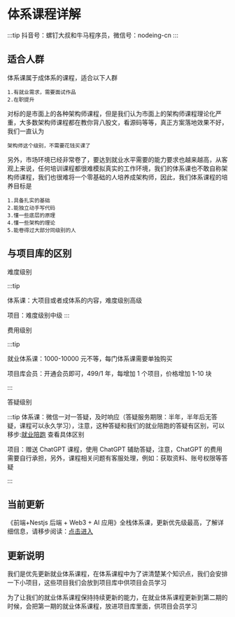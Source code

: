 # 体系课程详解

:::tip
抖音号：螺钉大叔和牛马程序员，微信号：nodeing-cn
:::

## 适合人群

体系课属于成体系的课程，适合以下人群

```
1.有就业需求，需要面试作品
2.在职提升
```

对标的是市面上的各种架构师课程，但是我们认为市面上的架构师课程理论化严重，大多数架构师课程都在教你背八股文，看源码等等，真正方案落地效果不好，我们一直认为

```
架构师这个级别，不需要花钱买课了
```

另外，市场环境已经非常卷了，要达到就业水平需要的能力要求也越来越高，从客观上来说，任何培训课程都很难模拟真实的工作环境，我们的体系课也不敢自称架构师课程，我们也很难将一个零基础的人培养成架构师，因此，我们体系课程的培养目标是

```
1.具备扎实的基础
2.能独立动手写代码
3.懂一些底层的原理
4.懂一些架构的理论
5.能卷得过大部分同级别的人
```

## 与项目库的区别

难度级别

:::tip

体系课：大项目或者成体系的内容，难度级别高级

项目：难度级别中级
:::

费用级别

:::tip

就业体系课：1000-10000 元不等，每门体系课需要单独购买

项目库会员：开通会员即可，499/1 年，每增加 1 个项目，价格增加 1-10 块

:::

答疑级别

:::tip
体系课：微信一对一答疑，及时响应（答疑服务期限：半年，半年后无答疑，课程可以永久学习），注意，这种答疑和我们的就业陪跑的答疑有区别，可以移步:[就业陪跑](/service/product/1) 查看具体区别

项目：赠送 ChatGPT 课程，使用 ChatGPT 辅助答疑，注意，ChatGPT 的费用需要自行承担，另外，课程相关问题有客服处理，例如：获取资料、账号权限等答疑

:::

## 当前更新

《前端+Nestjs 后端 + Web3 + AI 应用》全栈体系课，更新优先级最高，了解详细信息，请移步阅读：[点击进入](/course/system/ts/)

## 更新说明

我们是优先更新就业体系课程，在体系课程中为了讲清楚某个知识点，我们会安排一下小项目，这些项目我们会放到项目库中供项目会员学习

为了让我们的就业体系课程保持持续更新的能力，在就业体系课程更新到第二期的时候，会把第一期的就业体系课程，放进项目库里面，供项目会员学习
